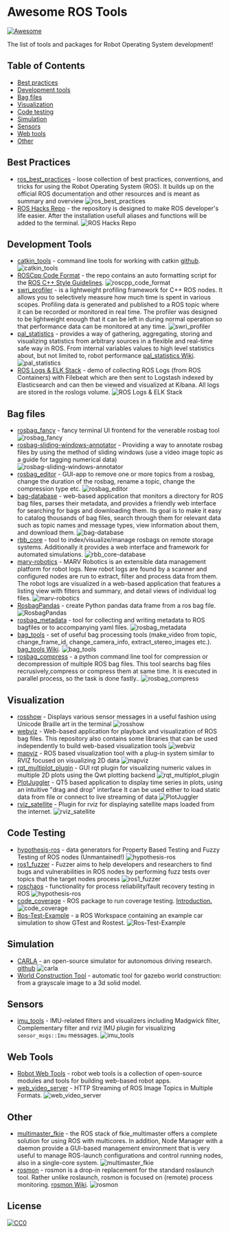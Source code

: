 # Awesome ROS Tools 
[![Awesome](https://cdn.rawgit.com/sindresorhus/awesome/d7305f38d29fed78fa85652e3a63e154dd8e8829/media/badge.svg)](https://github.com/sindresorhus/awesome)

The list of tools and packages for Robot Operating System development!

## Table of Contents

* [Best practices](#best_practices)
* [Development tools](#development-tools)
* [Bag files](#bag-files)
* [Visualization](#visualization)
* [Code testing](#code-testing)
* [Simulation](#simulation)
* [Sensors](#sensors)
* [Web tools](#web-tools)
* [Other](#other)

## Best Practices

* [ros_best_practices](https://github.com/leggedrobotics/ros_best_practices) - loose collection of best practices, conventions, and tricks for using the Robot Operating System (ROS). It builds up on the official ROS documentation and other resources and is meant as summary and overview ![ros_best_practices](https://img.shields.io/github/stars/leggedrobotics/ros_best_practices.svg?style=flat&label=Star&maxAge=86400)
* [ROS Hacks Repo](https://github.com/yossioo/ROS-Hacks) - the repository is designed to make ROS developer's life easier. After the installation usefull aliases and functions will be added to the terminal.  ![ROS Hacks Repo](https://img.shields.io/github/stars/yossioo/ROS-Hacks.svg?style=flat&label=Star&maxAge=86400)

## Development Tools

* [catkin_tools](https://catkin-tools.readthedocs.io/en/latest/index.html) - command line tools for working with catkin [github](https://github.com/catkin/catkin_tools). ![catkin_tools](https://img.shields.io/github/stars/catkin/catkin_tools.svg?style=flat&label=Star&maxAge=86400)
* [ROSCpp Code Format](https://github.com/davetcoleman/roscpp_code_format) - the repo contains an auto formatting script for the [ROS C++ Style Guidelines](http://wiki.ros.org/CppStyleGuide). ![roscpp_code_format](https://img.shields.io/github/stars/davetcoleman/roscpp_code_format.svg?style=flat&label=Star&maxAge=86400)
* [swri_profiler](https://github.com/swri-robotics/swri_profiler) - is a lightweight profiling framework for C++ ROS nodes. It allows you to selectively measure how much time is spent in various scopes. Profiling data is generated and published to a ROS topic where it can be recorded or monitored in real time. The profiler was designed to be lightweight enough that it can be left in during normal operation so that performance data can be monitored at any time. ![swri_profiler](https://img.shields.io/github/stars/swri-robotics/swri_profiler.svg?style=flat&label=Star&maxAge=86400)
* [pal_statistics](https://github.com/pal-robotics/pal_statistics) - provides a way of gathering, aggregating, storing and visualizing statistics from arbitrary sources in a flexible and real-time safe way in ROS. From internal variables values to high level statistics about, but not limited to, robot performance [pal_statistics Wiki](http://wiki.ros.org/pal_statistics). ![pal_statistics](https://img.shields.io/github/stars/pal-robotics/pal_statistics.svg?style=flat&label=Star&maxAge=86400)
* [ROS Logs & ELK Stack](https://github.com/karadalex/roslogs-elk-docker) - demo of collecting ROS Logs (from ROS Containers) with Filebeat which are then sent to Logstash indexed by Elasticsearch and can then be viewed and visualized at Kibana. All logs are stored in the roslogs volume. ![ROS Logs & ELK Stack](https://img.shields.io/github/stars/karadalex/roslogs-elk-docker.svg?style=flat&label=Star&maxAge=86400)

## Bag files

* [rosbag_fancy](https://github.com/xqms/rosbag_fancy) - fancy terminal UI frontend for the venerable rosbag tool ![rosbag_fancy](https://img.shields.io/github/stars/xqms/rosbag_fancy.svg?style=flat&label=Star&maxAge=86400)
* [rosbag-sliding-windows-annotator](https://github.com/ewerlopes/rosbag-sliding-windows-annotator) - Providing a way to annotate rosbag files by using the method of sliding windows (use a video image topic as a guide for tagging numerical data) ![rosbag-sliding-windows-annotator](https://img.shields.io/github/stars/ewerlopes/rosbag-sliding-windows-annotator.svg?style=flat&label=Star&maxAge=86400)
* [rosbag_editor](https://github.com/facontidavide/rosbag_editor) - GUI-app to remove one or more topics from a rosbag, change the duration of the rosbag, rename a topic, change the compression type etc. ![rosbag_editor](https://img.shields.io/github/stars/facontidavide/rosbag_editor.svg?style=flat&label=Star&maxAge=86400)
* [bag-database](https://github.com/swri-robotics/bag-database) - web-based application that monitors a directory for ROS bag files, parses their metadata, and provides a friendly web interface for searching for bags and downloading them. Its goal is to make it easy to catalog thousands of bag files, search through them for relevant data such as topic names and message types, view information about them, and download them. ![bag-database](https://img.shields.io/github/stars/swri-robotics/bag-database.svg?style=flat&label=Star&maxAge=86400)
* [rbb_core](https://github.com/AMZ-Driverless/rbb_core) - tool to index/visualize/manage rosbags on remote storage systems. Additionally it provides a web interface and framework for automated simulations. ![rbb_core-database](https://img.shields.io/github/stars/AMZ-Driverless/rbb_core.svg?style=flat&label=Star&maxAge=86400)
* [marv-robotics](https://github.com/KITcar-Team/marv-robotics) - MARV Robotics is an extensible data management platform for robot logs. New robot logs are found by a scanner and configured nodes are run to extract, filter and process data from them. The robot logs are visualized in a web-based application that features a listing view with filters and summary, and detail views of individual log files. ![marv-robotics](https://img.shields.io/github/stars/KITcar-Team/marv-robotics.svg?style=flat&label=Star&maxAge=86400)
* [RosbagPandas](https://github.com/aktaylor08/RosbagPandas) - create Python pandas data frame from a ros bag file. ![RosbagPandas](https://img.shields.io/github/stars/aktaylor08/RosbagPandas.svg?style=flat&label=Star&maxAge=86400)
* [rosbag_metadata](https://github.com/hordurk/rosbag_metadata) - tool for collecting and writing metadata to ROS bagfiles or to accompanying yaml files. ![rosbag_metadata](https://img.shields.io/github/stars/hordurk/rosbag_metadata.svg?style=flat&label=Star&maxAge=86400)
* [bag_tools](https://github.com/srv/srv_tools) - set of useful bag processing tools (make_video from topic, change_frame_id, change_camera_info, extract_stereo_images etc.). [bag_tools Wiki](https://wiki.ros.org/bag_tools?distro=kinetic#make_video.py). ![bag_tools](https://img.shields.io/github/stars/srv/srv_tools.svg?style=flat&label=Star&maxAge=86400)
* [rosbag_compress](https://github.com/AtsushiSakai/rosbag_compress) - a python command line tool for compression or decompression of multiple ROS bag files. This tool searchs bag files recrusively,compress or compress them at same time. It is executed in parallel process, so the task is done fastly.. ![rosbag_compress](https://img.shields.io/github/stars/AtsushiSakai/rosbag_compress.svg?style=flat&label=Star&maxAge=86400)

## Visualization

* [rosshow](https://github.com/dheera/rosshow) - Displays various sensor messages in a useful fashion using Unicode Braille art in the terminal ![rosshow](https://img.shields.io/github/stars/dheera/rosshow.svg?style=flat&label=Star&maxAge=86400)
* [webviz](https://github.com/cruise-automation/webviz) - Web-based application for playback and visualization of ROS bag files. This repository also contains some libraries that can be used independently to build web-based visualization tools ![webviz](https://img.shields.io/github/stars/cruise-automation/webviz.svg?style=flat&label=Star&maxAge=86400)
* [mapviz](https://github.com/swri-robotics/mapviz) - ROS based visualization tool with a plug-in system similar to RVIZ focused on visualizing 2D data ![mapviz](https://img.shields.io/github/stars/swri-robotics/mapviz.svg?style=flat&label=Star&maxAge=86400)
* [rqt_multiplot_plugin](https://github.com/anybotics/rqt_multiplot_plugin) - GUI rqt plugin for visualizing numeric values in multiple 2D plots using the Qwt plotting backend ![rqt_multiplot_plugin](https://img.shields.io/github/stars/ANYbotics/rqt_multiplot_plugin.svg?style=flat&label=Star&maxAge=86400)
* [PlotJuggler](https://github.com/facontidavide/PlotJuggler) - QT5 based application to display time series in plots, using an intuitive "drag and drop" interface It can be used either to load static data from file or connect to live streaming of data ![PlotJuggler](https://img.shields.io/github/stars/facontidavide/PlotJuggler.svg?style=flat&label=Star&maxAge=86400)
* [rviz_satellite](https://github.com/gareth-cross/rviz_satellite) - Plugin for rviz for displaying satellite maps loaded from the internet. ![rviz_satellite](https://img.shields.io/github/stars/gareth-cross/rviz_satellite.svg?style=flat&label=Star&maxAge=86400)


## Code Testing

* [hypothesis-ros](https://github.com/fkromer/hypothesis-ros) - data generators for Property Based Testing and Fuzzy Testing of ROS nodes (Unmantained!) ![hypothesis-ros](https://img.shields.io/github/stars/fkromer/hypothesis-ros.svg?style=flat&label=Star&maxAge=86400)
* [ros1_fuzzer](https://github.com/aliasrobotics/ros1_fuzzer) - Fuzzer aims to help developers and researchers to find bugs and vulnerabilities in ROS nodes by performing fuzz tests over topics that the target nodes process ![ros1_fuzzer](https://img.shields.io/github/stars/aliasrobotics/ros1_fuzzer.svg?style=flat&label=Star&maxAge=86400) 
* [roschaos](https://github.com/fkromer/roschaos) - functionality for process reliability/fault recovery testing in ROS ![hypothesis-ros](https://img.shields.io/github/stars/fkromer/roschaos.svg?style=flat&label=Star&maxAge=86400)
* [code_coverage](https://github.com/mikeferguson/code_coverage) - ROS package to run coverage testing. [Introduction.](http://www.robotandchisel.com/2020/04/07/code-coverage-for-ros/) ![code_coverage](https://img.shields.io/github/stars/mikeferguson/code_coverage.svg?style=flat&label=Star&maxAge=86400)
* [Ros-Test-Example](https://github.com/steup/Ros-Test-Example) - a ROS Workspace containing an example car simulation to show GTest and Rostest. ![Ros-Test-Example](https://img.shields.io/github/stars/steup/Ros-Test-Example.svg?style=flat&label=Star&maxAge=86400)

## Simulation

* [CARLA](https://carla.org/) - an open-source simulator for autonomous driving research. [github](https://github.com/carla-simulator/carla) ![carla](https://img.shields.io/github/stars/carla-simulator/carla.svg?style=flat&label=Star&maxAge=86400)
* [World Construction Tool](https://gitlab.com/LIRS_Projects/LIRS-WCT) - automatic tool for gazebo world construction: from a grayscale image to a 3d solid model.

## Sensors

* [imu_tools](https://github.com/ccny-ros-pkg/imu_tools) - IMU-related filters and visualizers including Madgwick filter, Complementary filter and rviz IMU plugin for visualizing `sensor_msgs::Imu` messages. ![imu_tools](https://img.shields.io/github/stars/ccny-ros-pkg/imu_tools.svg?style=flat&label=Star&maxAge=86400)

## Web Tools

* [Robot Web Tools](http://robotwebtools.org/index.html) - robot web tools is a collection of open-source modules and tools for building web-based robot apps.
* [web_video_server](https://github.com/RobotWebTools/web_video_server) - HTTP Streaming of ROS Image Topics in Multiple Formats. ![web_video_server](https://img.shields.io/github/stars/RobotWebTools/web_video_server.svg?style=flat&label=Star&maxAge=86400)

## Other

* [multimaster_fkie](https://github.com/fkie/multimaster_fkie) - the ROS stack of fkie_multimaster offers a complete solution for using ROS with multicores. In addition, Node Manager with a daemon provide a GUI-based management environment that is very useful to manage ROS-launch configurations and control running nodes, also in a single-core system. ![multimaster_fkie](https://img.shields.io/github/stars/fkie/multimaster_fkie.svg?style=flat&label=Star&maxAge=86400)
* [rosmon](https://github.com/xqms/rosmon) - rosmon is a drop-in replacement for the standard roslaunch tool. Rather unlike roslaunch, rosmon is focused on (remote) process monitoring. [rosmon Wiki](http://wiki.ros.org/rosmon). ![rosmon](https://img.shields.io/github/stars/xqms/rosmon.svg?style=flat&label=Star&maxAge=86400)

## License

[![CC0](http://i.creativecommons.org/p/zero/1.0/88x31.png)](http://creativecommons.org/publicdomain/zero/1.0/)
